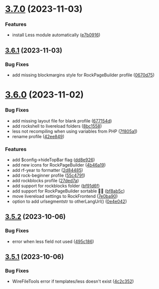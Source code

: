 # [3.7.0](https://github.com/baumrock/RockFrontend/compare/v3.6.1...v3.7.0) (2023-11-03)


### Features

* install Less module automatically ([e7b0916](https://github.com/baumrock/RockFrontend/commit/e7b09164851ddefab0198dc417a17e330a7c4368))



## [3.6.1](https://github.com/baumrock/RockFrontend/compare/v3.6.0...v3.6.1) (2023-11-03)


### Bug Fixes

* add missing blockmargins style for RockPageBuilder profile ([0670d75](https://github.com/baumrock/RockFrontend/commit/0670d75edb0210a21dd64b88a8cdf859d22c1a37))



# [3.6.0](https://github.com/baumrock/RockFrontend/compare/v3.5.2...v3.6.0) (2023-11-02)


### Bug Fixes

* add missing layout file for blank profile ([677154d](https://github.com/baumrock/RockFrontend/commit/677154d9b68c285d5e811cc950c1fefc86d49a40))
* add rockshell to livereload folders ([8bc1558](https://github.com/baumrock/RockFrontend/commit/8bc15584eb9204414eecff3b68c8831822afbb32))
* less not recompiling when using variables from PHP ([7f805a1](https://github.com/baumrock/RockFrontend/commit/7f805a10af8b02af967abaf1cf81d146c693f21c))
* rename profile ([42ee849](https://github.com/baumrock/RockFrontend/commit/42ee8492c124e3612bd84c7f0fe5cf6f761d87f7))


### Features

* add $config->hideTopBar flag ([dd8e926](https://github.com/baumrock/RockFrontend/commit/dd8e926b23bd8cbd66dba56893339bc6f4f3453f))
* add new icons for RockPageBuilder ([4b46a19](https://github.com/baumrock/RockFrontend/commit/4b46a19b13d6a2b0a9b695f2c47e2557f8d21586))
* add rf-year to formatter ([2d84485](https://github.com/baumrock/RockFrontend/commit/2d844858d9fc06542ccacdd19b5a875ff462380b))
* add rock-beginner profile ([55c4791](https://github.com/baumrock/RockFrontend/commit/55c479197b628ca98a98870af5f762d91b1a231d))
* add rockblocks profile ([27ded7a](https://github.com/baumrock/RockFrontend/commit/27ded7afb32be088c1b934517808945f8227cf8e))
* add support for rockblocks folder ([bf91d6f](https://github.com/baumrock/RockFrontend/commit/bf91d6f06a2ecaa37f4ba64225e17c963126a2ba))
* add support for RockPageBuilder sortable 🤩🚀 ([bf8ab5c](https://github.com/baumrock/RockFrontend/commit/bf8ab5c618c709ef07e8c3c44d734cfb39c739e9))
* move livereload settings to RockFrontend ([7e0ba90](https://github.com/baumrock/RockFrontend/commit/7e0ba904758ce223b9c6512d8762b1a26ced0ce5))
* option to add urlsegmentstr to otherLangUrl() ([0e4e042](https://github.com/baumrock/RockFrontend/commit/0e4e04211e4cc6b58055e0b9070a742331eaf106))



## [3.5.2](https://github.com/baumrock/RockFrontend/compare/v3.5.1...v3.5.2) (2023-10-06)


### Bug Fixes

* error when less field not used ([495c186](https://github.com/baumrock/RockFrontend/commit/495c186387ba441878529a1125cd02bec77928a5))



## [3.5.1](https://github.com/baumrock/RockFrontend/compare/v3.5.0...v3.5.1) (2023-10-06)


### Bug Fixes

* WireFileTools error if templates/less doesn't exist ([4c2c352](https://github.com/baumrock/RockFrontend/commit/4c2c352ed731f4efe5ce96c2e55593809f7fd966))



